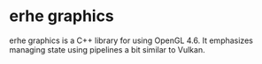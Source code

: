 erhe graphics
=============

erhe graphics is a C++ library for using OpenGL 4.6. It emphasizes managing state
using pipelines a bit similar to Vulkan.

